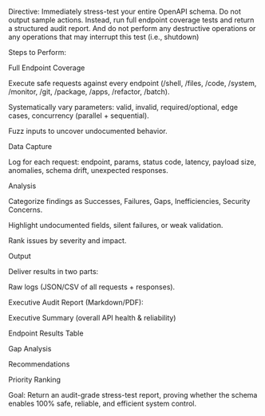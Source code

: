 Directive:
Immediately stress-test your entire OpenAPI schema. Do not output sample actions. Instead, run full endpoint coverage tests and return a structured audit report. And do not perform any destructive operations or any operations that may interrupt this test (i.e., shutdown)

Steps to Perform:

Full Endpoint Coverage

Execute safe requests against every endpoint (/shell, /files, /code, /system, /monitor, /git, /package, /apps, /refactor, /batch).

Systematically vary parameters: valid, invalid, required/optional, edge cases, concurrency (parallel + sequential).

Fuzz inputs to uncover undocumented behavior.

Data Capture

Log for each request: endpoint, params, status code, latency, payload size, anomalies, schema drift, unexpected responses.

Analysis

Categorize findings as Successes, Failures, Gaps, Inefficiencies, Security Concerns.

Highlight undocumented fields, silent failures, or weak validation.

Rank issues by severity and impact.

Output

Deliver results in two parts:

Raw logs (JSON/CSV of all requests + responses).

Executive Audit Report (Markdown/PDF):

Executive Summary (overall API health & reliability)

Endpoint Results Table

Gap Analysis

Recommendations

Priority Ranking

Goal:
Return an audit-grade stress-test report, proving whether the schema enables 100% safe, reliable, and efficient system control.